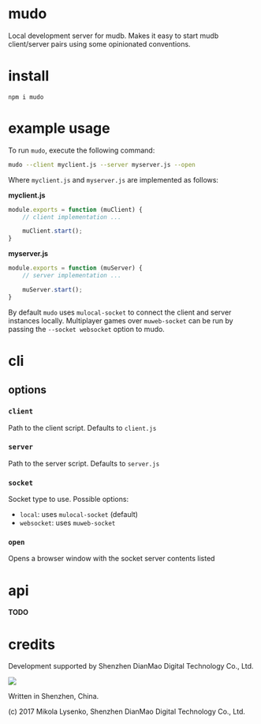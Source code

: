 # mudo
Local development server for mudb.  Makes it easy to start mudb client/server pairs using some opinionated conventions.

# install

```
npm i mudo
```

# example usage
To run `mudo`, execute the following command:

```sh
mudo --client myclient.js --server myserver.js --open
```

Where `myclient.js` and `myserver.js` are implemented as follows:

**myclient.js**

```javascript
module.exports = function (muClient) {
    // client implementation ...

    muClient.start();
}
```

**myserver.js**
```javascript
module.exports = function (muServer) {
    // server implementation ...

    muServer.start();
}
```

By default `mudo` uses `mulocal-socket` to connect the client and server instances locally.  Multiplayer games over `muweb-socket` can be run by passing the `--socket websocket` option to mudo.

# cli

## options

### `client`
Path to the client script.  Defaults to `client.js`

### `server`
Path to the server script.  Defaults to `server.js`

### `socket`
Socket type to use.  Possible options:

* `local`: uses `mulocal-socket`  (default)
* `websocket`: uses `muweb-socket`

### `open`
Opens a browser window with the socket server contents listed

# api

**TODO**

# credits
Development supported by Shenzhen DianMao Digital Technology Co., Ltd.

<img src="https://raw.githubusercontent.com/mikolalysenko/mudb/master/img/logo.png" />

Written in Shenzhen, China.

(c) 2017 Mikola Lysenko, Shenzhen DianMao Digital Technology Co., Ltd.
